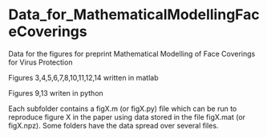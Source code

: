 # Data_for_MathematicalModellingFaceCoverings
Data for the figures for preprint Mathematical Modelling of Face Coverings for Virus Protection

Figures 3,4,5,6,7,8,10,11,12,14 written in matlab

Figures 9,13  writen in python

Each subfolder contains a figX.m (or figX.py) file which can be run to reproduce figure X in the paper using data stored in the file figX.mat (or figX.npz). Some folders have the data spread over several files.

